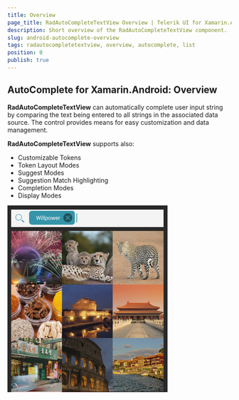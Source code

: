 ```yaml
---
title: Overview
page_title: RadAutoCompleteTextView Overview | Telerik UI for Xamarin.Android Documentation
description: Short overview of the RadAutoCompleteTextView component.
slug: android-autocomplete-overview
tags: radautocompletetextview, overview, autocomplete, list
position: 0
publish: true
---
```


## AutoComplete for Xamarin.Android: Overview

**RadAutoCompleteTextView** can automatically complete user input string by comparing the text being entered to all strings in the associated data source. The control provides means for easy customization and data management.

**RadAutoCompleteTextView** supports also:

- Customizable Tokens
- Token Layout Modes
- Suggest Modes
- Suggestion Match Highlighting
- Completion Modes
- Display Modes

![TelerikUI-AutoComplete-Overview](images/autocomplete-overview.png "Overview")

